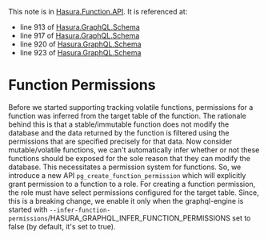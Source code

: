 This note is in [Hasura.Function.API](https://github.com/hasura/graphql-engine/blob/master/server/src-lib/Hasura/Function/API.hs#L205).
It is referenced at:
  - line 913 of [Hasura.GraphQL.Schema](https://github.com/hasura/graphql-engine/blob/master/server/src-lib/Hasura/GraphQL/Schema.hs#L913)
  - line 917 of [Hasura.GraphQL.Schema](https://github.com/hasura/graphql-engine/blob/master/server/src-lib/Hasura/GraphQL/Schema.hs#L917)
  - line 920 of [Hasura.GraphQL.Schema](https://github.com/hasura/graphql-engine/blob/master/server/src-lib/Hasura/GraphQL/Schema.hs#L920)
  - line 923 of [Hasura.GraphQL.Schema](https://github.com/hasura/graphql-engine/blob/master/server/src-lib/Hasura/GraphQL/Schema.hs#L923)

# Function Permissions

Before we started supporting tracking volatile functions, permissions
for a function was inferred from the target table of the function.
The rationale behind this is that a stable/immutable function does not
modify the database and the data returned by the function is filtered using
the permissions that are specified precisely for that data.
Now consider mutable/volatile functions, we can't automatically infer whether or
not these functions should be exposed for the sole reason that they can modify
the database. This necessitates a permission system for functions.
So, we introduce a new API `pg_create_function_permission` which will
explicitly grant permission to a function to a role. For creating a
function permission, the role must have select permissions configured
for the target table.
Since, this is a breaking change, we enable it only when the graphql-engine
is started with
`--infer-function-permissions`/HASURA_GRAPHQL_INFER_FUNCTION_PERMISSIONS set
to false (by default, it's set to true).

